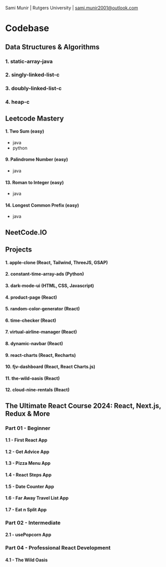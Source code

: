 Sami Munir | Rutgers University | sami.munir2001@outlook.com

# Codebase

## Data Structures & Algorithms

### 1. static-array-java

### 2. singly-linked-list-c

### 3. doubly-linked-list-c

### 4. heap-c

## Leetcode Mastery

#### 1. Two Sum (easy)

- java
- python

#### 9. Palindrome Number (easy)

- java

#### 13. Roman to Integer (easy)

- java

#### 14. Longest Common Prefix (easy)

- java

## NeetCode.IO

## Projects

#### 1. apple-clone (React, Tailwind, ThreeJS, GSAP)

#### 2. constant-time-array-ads (Python)

#### 3. dark-mode-ui (HTML, CSS, Javascript)

#### 4. product-page (React)

#### 5. random-color-generator (React)

#### 6. time-checker (React)

#### 7. virtual-airline-manager (React)

#### 8. dynamic-navbar (React)

#### 9. react-charts (React, Recharts)

#### 10. fjv-dashboard (React, React Charts.js)

#### 11. the-wild-oasis (React)

#### 12. cloud-nine-rentals (React)

## The Ultimate React Course 2024: React, Next.js, Redux & More

### Part 01 - Beginner

#### 1.1 - First React App

#### 1.2 - Get Advice App

#### 1.3 - Pizza Menu App

#### 1.4 - React Steps App

#### 1.5 - Date Counter App

#### 1.6 - Far Away Travel List App

#### 1.7 - Eat n Split App

### Part 02 - Intermediate

#### 2.1 - usePopcorn App

### Part 04 - Professional React Development

#### 4.1 - The Wild Oasis
